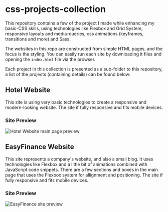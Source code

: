 # css-projects-collection

This repository contains a few of the project I made while enhancing my basic-CSS skills, using technologies like Flexbox and Grid System, responsive layouts and media-queries, css animations (keyframes, transitions and more) and Sass.

The websites in this repo are constructed from simple HTML pages, and the focus is the styling. You can easily run each site by downloading it files and opening the `index.html` file via the browser.

Each project in this collection is presented as a sub-folder to this repository, a list of the projects (containing details) can be found below:

## Hotel Website
This site is using very basic technologies to create a responsive and modern-looking website. The site if fully responsive and fits mobile devices.

### Site Preview
![Hotel Website main page preview](https://user-images.githubusercontent.com/52624380/177014912-dfa0a9e1-199a-4144-9673-d5178bf3ff7a.png)

## EasyFinance Website
This site represents a company's website, and also a small blog. It uses technologies like Flexbox and a little bit of animations combined with JavaScript code snippets.
There are a few sections and boxes in the main page that uses the Flexbox system for allignment and positioning. The site if fully responsive and fits mobile devices.

### Site Preview
![EasyFinance site preview](https://user-images.githubusercontent.com/52624380/177393179-5d04117f-cb04-497d-a38d-fe586a1abfab.png)


